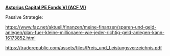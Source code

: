 [**Astorius Capital PE Fonds VI (ACF VI)**](https://www.astoriuscapital.com/de/investments/fonds6.php)

Passive Strategie:


https://www.faz.net/aktuell/finanzen/meine-finanzen/sparen-und-geld-anlegen/plan-fuer-kleine-millionaere-wie-jeder-richtig-geld-anlegen-kann-16173852.html

https://traderepublic.com/assets/files/Preis_und_Leistungsverzeichnis.pdf